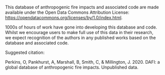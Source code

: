 This database of anthropogenic fire impacts and associated code are made available under the Open Data Commons Attribution License: https://opendatacommons.org/licenses/by/1.0/index.html.

1000s of hours of work have gone into developing this database and code. Whilst we encourage users to make full use of this data in their research, we expect recognition of the authors in any published works based on the database and associated code. 

Suggested citation:

Perkins, O, Pankhurst, A, Marshall, B, Smith, C, & Millington, J. 2020. DAFI: a global database of anthropogenic fire impacts. Unpublished data.  
